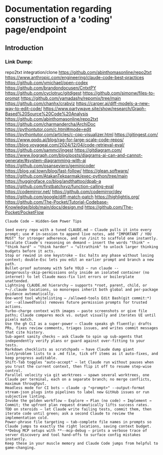# Documentation regarding construction of a 'coding' page/endpoint

## Introduction




### Link Dump:
repo2txt integration/clone https://github.com/abinthomasonline/repo2txt
https://www.anthropic.com/engineering/claude-code-best-practices
https://github.com/ymichael/open-codex
https://github.com/brandondocusen/CntxtPY
https://github.com/cyclotruc/gitdigest
https://github.com/simonw/files-to-prompt
https://github.com/yamadashy/repomix/tree/main
https://github.com/chanhx/crabviz
https://carper.ai/diff-models-a-new-way-to-edit-code/
https://www.partywave.site/show/research/Graph-Based%20Source%20Code%20Analysis
https://github.com/abinthomasonline/repo2txt
https://github.com/charmandercha/ArchiDoc
https://pythontutor.com/c.html#mode=edit
https://pythontutor.com/articles/c-cpp-visualizer.html
https://gitingest.com/
https://www.qodo.ai/blog/rag-for-large-scale-code-repos/
https://blog.voyageai.com/2024/12/04/code-retrieval-eval/
https://github.com/sammcj/ingest
https://gitdiagram.com/
https://www.ilograph.com/blog/posts/diagrams-ai-can-and-cannot-generate/#system-diagramming-with-ai
https://github.com/osanseviero/geminicoder
https://blog.val.town/blog/fast-follow/
https://glean.software/
https://github.com/AtakanTekparmak/exec-python/tree/main
https://huggingface.co/blog/andthattoo/dpab-a
https://github.com/firstbatchxyz/function-calling-eval
https://codemirror.net/
https://github.com/codemirror/dev
https://github.com/google/diff-match-patch
https://highlightjs.org/
https://github.com/The-Pocket/Tutorial-Codebase-Knowledge/blob/main/docs/design.md
https://github.com/The-Pocket/PocketFlow



```
Claude Code – Hidden‑Gem Power Tips

Seed every repo with a tuned CLAUDE.md – Claude pulls it into every prompt; use # in‑session to append live notes, add "IMPORTANT / YOU MUST" for stronger adherence, and run /init to scaffold one instantly.
Escalate Claude's reasoning on demand – insert the words "think" → "think hard" → "think harder" → "ultrathink" to unlock larger thinking budgets before it acts.
Stop or rewind in one keystroke – Esc halts any phase without losing context; double‑Esc lets you edit an earlier prompt and branch a new path.
Bullet‑proof autonomy with Safe YOLO – run claude --dangerously‑skip‑permissions only inside an isolated container (no internet) to let Claude mass‑fix lint errors or boilerplate unattended.
Lightning CLAUDE.md hierarchy – supports *root, parent, child, or *~/.claude locations, so monorepos inherit both global and per‑package guidance automatically.
One‑word tool whitelisting – /allowed-tools Edit Bash(git commit:*) (or --allowedTools) removes future permission prompts for trusted actions.
Turbo‑charge context with images – paste screenshots or give file paths; Claude compares mock vs. output visually and iterates UI until pixels match.
Use the gh CLI as a super‑power – Claude speaks gh fluently: drafts PRs, fixes review comments, triages issues, and writes commit messages that cite history.
Sub‑agent sanity checks – ask Claude to spin up sub‑agents that independently verify plans or guard against over‑fitting to your tests.
Markdown checklists as scratchpads – have Claude dump giant lint/problem lists to a .md file, tick off items as it auto‑fixes, and keep progress auditable.
Shift‑Tab toggles "auto‑accept" – let Claude run without pauses when you trust the current context, then flip it off to resume step‑wise control.
Parallel velocity via git worktrees – spawn several worktrees, one Claude per terminal, each on a separate branch; no merge conflicts, maximum throughput.
Headless mode for CI bots – claude -p "<prompt>" --output-format stream-json plugs into pipelines to label new GitHub issues or run subjective linting.
Invoke the golden workflow – Explore → Plan (no code) → Implement → Commit; the upfront plan request dramatically lifts success rates.
TDD on steroids – let Claude write failing tests, commit them, then iterate code until green; ask a second Claude to review the implementation cold.
Power‑phrase file targeting – tab‑complete file names in prompts so Claude jumps to exactly the right locations, saving context budget.
**Debug MCP setups with **--mcp-debug – prints a verbose trace of server discovery and tool hand‑offs to surface config mistakes instantly.
Keep these in your muscle memory and Claude Code jumps from helpful to game‑changing.
```


